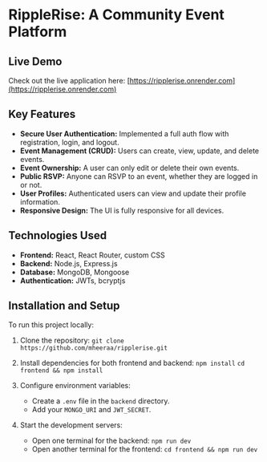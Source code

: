 # RippleRise: A Community Event Platform

## Live Demo
Check out the live application here: [https://ripplerise.onrender.com](https://ripplerise.onrender.com)

## Key Features
- **Secure User Authentication:** Implemented a full auth flow with registration, login, and logout.
- **Event Management (CRUD):** Users can create, view, update, and delete events.
- **Event Ownership:** A user can only edit or delete their own events.
- **Public RSVP:** Anyone can RSVP to an event, whether they are logged in or not.
- **User Profiles:** Authenticated users can view and update their profile information.
- **Responsive Design:** The UI is fully responsive for all devices.

## Technologies Used
- **Frontend:** React, React Router, custom CSS
- **Backend:** Node.js, Express.js
- **Database:** MongoDB, Mongoose
- **Authentication:** JWTs, bcryptjs

## Installation and Setup
To run this project locally:

1.  Clone the repository:
    `git clone https://github.com/mheeraa/ripplerise.git`

2.  Install dependencies for both frontend and backend:
    `npm install`
    `cd frontend && npm install`

3.  Configure environment variables:
    * Create a `.env` file in the `backend` directory.
    * Add your `MONGO_URI` and `JWT_SECRET`.

4.  Start the development servers:
    * Open one terminal for the backend: `npm run dev`
    * Open another terminal for the frontend: `cd frontend && npm run dev`
